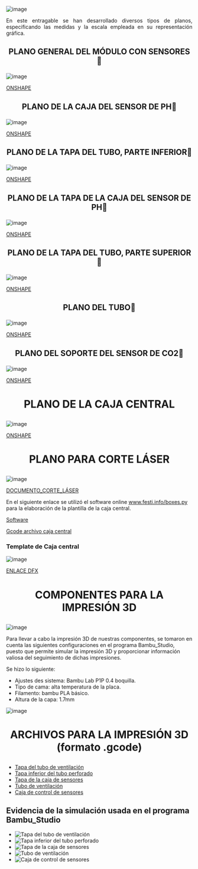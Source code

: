 ![image](https://github.com/Fx2048/Team_4_FdD/assets/131219987/475503de-ad4d-46b4-bdf4-565ac637bf09)



<p align="justify">
  En este entragable se han desarrollado diversos tipos de planos, especificando las medidas y la escala empleada en su 
  representación gráfica.
 </p>

## <p align = "center">PLANO GENERAL DEL MÓDULO CON SENSORES📏</p>

![image](https://github.com/Fx2048/Team_4_FdD/blob/main/Im%C3%A1genes/planos/plano%20general.png)

[ONSHAPE](https://cad.onshape.com/documents/abdf9a93153ae0cff690ce01/w/0f25dce1825e5c7b0e513c2e/e/e05ece0ddaee348aff5f31f4)

## <p align = "center">PLANO DE LA CAJA DEL SENSOR DE PH📏</p>

![image](https://github.com/Fx2048/Team_4_FdD/blob/main/Im%C3%A1genes/planos/Caja%20del%20sensor%20tubo%20Drawing%201.png)

[ONSHAPE](https://cad.onshape.com/documents/abdf9a93153ae0cff690ce01/w/0f25dce1825e5c7b0e513c2e/e/41b6131b445da347f293c4ef)

## <p align = "center"> PLANO DE LA TAPA DEL TUBO, PARTE INFERIOR📏</p>

![image](https://github.com/Fx2048/Team_4_FdD/blob/main/Im%C3%A1genes/planos/Tapa%20base%20Drawing%201%20(1).png)

[ONSHAPE](https://cad.onshape.com/documents/abdf9a93153ae0cff690ce01/w/0f25dce1825e5c7b0e513c2e/e/bebfb8ad76fc56d8f09fcbac)

## <p align = "center">PLANO DE LA TAPA DE LA CAJA DEL SENSOR DE PH📏</p>

![image](https://github.com/Fx2048/Team_4_FdD/blob/main/Im%C3%A1genes/planos/Tapa%20de%20la%20caja%20Drawing%201%20(1).png)

[ONSHAPE](https://cad.onshape.com/documents/abdf9a93153ae0cff690ce01/w/0f25dce1825e5c7b0e513c2e/e/7b0b3b625309eafb34d392a6)


## <p align = "center">PLANO DE LA TAPA DEL TUBO, PARTE SUPERIOR📏</p>

![image](https://github.com/Fx2048/Team_4_FdD/blob/main/Im%C3%A1genes/planos/ensamblaje%20de%20las%20tapas.png)

[ONSHAPE](https://cad.onshape.com/documents/abdf9a93153ae0cff690ce01/w/0f25dce1825e5c7b0e513c2e/e/75290495f1c6b86d3eabc5a4)

## <p align = "center">PLANO DEL TUBO📏</p>

![image](https://github.com/Fx2048/Team_4_FdD/blob/main/Im%C3%A1genes/planos/ensamblaje%20del%20tubo%20Drawing%201.png)

[ONSHAPE](https://cad.onshape.com/documents/abdf9a93153ae0cff690ce01/w/0f25dce1825e5c7b0e513c2e/e/806d9a40f8296d692cbd69cf)

## <p align = "center">PLANO DEL SOPORTE DEL SENSOR DE CO2📏</p>

![image](https://github.com/Fx2048/Team_4_FdD/blob/main/Im%C3%A1genes/planos/Ensamblaje%20CO2%20Drawing%201.png)

[ONSHAPE](https://cad.onshape.com/documents/abdf9a93153ae0cff690ce01/w/0f25dce1825e5c7b0e513c2e/e/a92f1a1f2a5849794e21781a)

# <p align = "center">PLANO DE LA CAJA CENTRAL</p>

![image](https://github.com/Fx2048/Team_4_FdD/blob/main/Im%C3%A1genes/planos/Plano%20caja.png)

[ONSHAPE](https://cad.onshape.com/documents/7a7f94140b8d86c7ea033ef1/w/e999b315eef8267ad934f188/e/3a5b9aa109ccecf3491c6d49)


# <p align = "center">PLANO PARA CORTE LÁSER</p>

![image](https://github.com/Fx2048/Team_4_FdD/blob/b131a712a3a234da5fbe5e0f3250793a9a74a77f/Im%C3%A1genes/Plano_para_corte_laser_caja.png)

[DOCUMENTO_CORTE_LÁSER](https://github.com/Fx2048/Team_4_FdD/blob/main/Hadware/Prototipado/BOXCENTRAL.pdf)

En el siguiente enlace se utilizó el software online www.festi.info/boxes.py para la elaboración de la plantilla de la caja central.

[Software](https://www.festi.info/boxes.py/IntegratedHingeBox?FingerJoint_angle=90.0&FingerJoint_style=rectangular&FingerJoint_surroundingspaces=2.0&FingerJoint_bottom_lip=0.0&FingerJoint_edge_width=1.0&FingerJoint_extra_length=0.0&FingerJoint_finger=2.0&FingerJoint_play=0.0&FingerJoint_space=2.0&FingerJoint_width=1.0&ChestHinge_finger_joints_on_box=0&ChestHinge_finger_joints_on_lid=0&ChestHinge_hinge_strength=1.0&ChestHinge_pin_height=2.0&ChestHinge_play=0.1&x=170.0&y=170.0&h=60.0&outside=0&outside=1&lidheight=20.0&thickness=3.0&format=svg&tabs=0.0&qr_code=0&debug=0&labels=0&labels=1&reference=100&inner_corners=loop&burn=0.1&language=None&render=1)

[Gcode archivo caja central](https://github.com/Fx2048/Team_4_FdD/blob/main/Software/GCODE_ARCHIVOCENTRALBOX.gcode)

### Template de Caja central

![image](https://github.com/Fx2048/Team_4_FdD/assets/131219987/0878047a-63ef-46a1-8563-d901c61942f8)


[ENLACE DFX ](https://github.com/Fx2048/Team_4_FdD/blob/main/Software/box.dxf)

# <p align = "center">COMPONENTES PARA LA IMPRESIÓN 3D</p>
![image](../../Imágenes/Modelado_3D/Comp_impres.png)

Para llevar a cabo la impresión 3D de nuestras componentes, se tomaron en cuenta las siguientes configuraciones en el programa Bambu_Studio, puesto que permite simular la impresión 3D y proporcionar información valiosa del seguimiento de dichas impresiones.

Se hizo lo siguiente:

+ Ajustes des sistema: Bambu Lab P1P 0.4 boquilla. 
+ Tipo de cama: alta temperatura de la placa.
+ Filamento: bambu PLA básico.
+ Altura de la capa: 1.7mm

![image](../../Imágenes/Modelado_3D/caracte.png)

# <p align = "center">ARCHIVOS PARA LA IMPRESIÓN 3D (formato .gcode)</p>


+ [Tapa del tubo de ventilación](../../Hadware/Modelo_3D/Tapa_tubo_ventilacion_PLA_1h23m.gcode) 
+ [Tapa inferior del tubo perforado](../../Hadware/Modelo_3D/Tapa_inferior_tubo_PLA_37m19s.gcode) 
+ [Tapa de la caja de sensores](../../Hadware/Modelo_3D/Tapa_caja_sensores_PLA_1h3m.gcode) 
+ [Tubo de ventilación](../../Hadware/Modelo_3D/Parte_tubo_ventilacion_PLA_5h41m.gcode) 
+ [Caja de control de sensores](../../Hadware/Modelo_3D/Caja_control_sensores_PLA_4h11m.gcode) 


## Evidencia de la simulación usada en el programa Bambu_Studio 

+ ![Tapa del tubo de ventilación](../../Imágenes/Modelado_3D/Ev1.png) 
+ ![Tapa inferior del tubo perforado](../../Imágenes/Modelado_3D/Ev2.png) 
+ ![Tapa de la caja de sensores](../../Imágenes/Modelado_3D/Ev3.png) 
+ ![Tubo de ventilación](../../Imágenes/Modelado_3D/Ev4.png) 
+ ![Caja de control de sensores](../../Imágenes/Modelado_3D/Ev5.png) 
